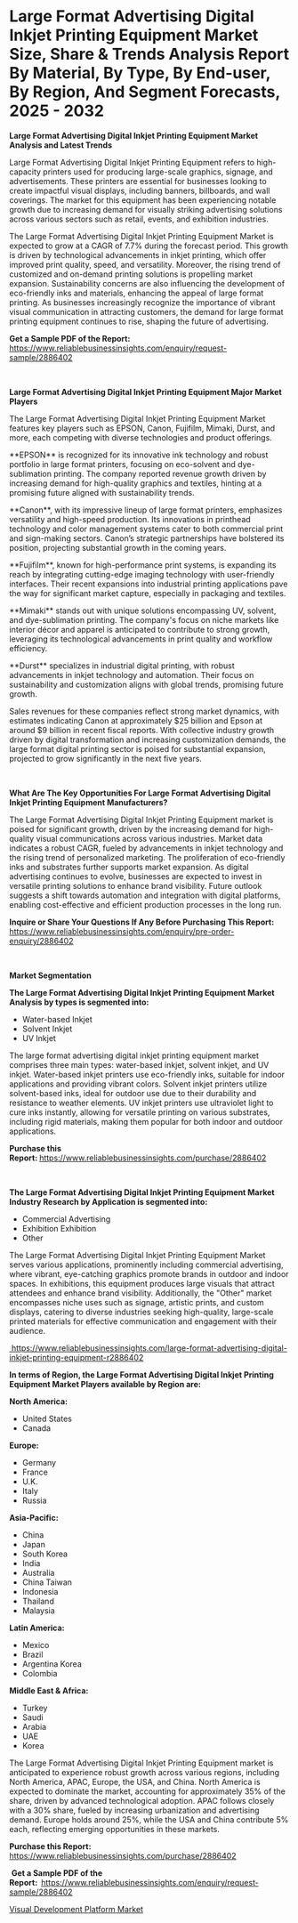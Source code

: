 <p><h1>Large Format Advertising Digital Inkjet Printing Equipment Market Size, Share & Trends Analysis Report By Material, By Type, By End-user, By Region, And Segment Forecasts, 2025 - 2032</h1></p><p><strong>Large Format Advertising Digital Inkjet Printing Equipment Market Analysis and Latest Trends</strong></p>
<p><p>Large Format Advertising Digital Inkjet Printing Equipment refers to high-capacity printers used for producing large-scale graphics, signage, and advertisements. These printers are essential for businesses looking to create impactful visual displays, including banners, billboards, and wall coverings. The market for this equipment has been experiencing notable growth due to increasing demand for visually striking advertising solutions across various sectors such as retail, events, and exhibition industries.</p><p>The Large Format Advertising Digital Inkjet Printing Equipment Market is expected to grow at a CAGR of 7.7% during the forecast period. This growth is driven by technological advancements in inkjet printing, which offer improved print quality, speed, and versatility. Moreover, the rising trend of customized and on-demand printing solutions is propelling market expansion. Sustainability concerns are also influencing the development of eco-friendly inks and materials, enhancing the appeal of large format printing. As businesses increasingly recognize the importance of vibrant visual communication in attracting customers, the demand for large format printing equipment continues to rise, shaping the future of advertising.</p></p>
<p><strong>Get a Sample PDF of the Report:&nbsp;</strong> <a href="https://www.reliablebusinessinsights.com/enquiry/request-sample/2886402?utm_campaign=2295&utm_medium=2&utm_source=Github&utm_content=ia&utm_term=13032025&utm_id=large-format-advertising-digital-inkjet-printing-equipment">https://www.reliablebusinessinsights.com/enquiry/request-sample/2886402</a></p>
<p>&nbsp;</p>
<p><strong>Large Format Advertising Digital Inkjet Printing Equipment Major Market Players</strong></p>
<p><p>The Large Format Advertising Digital Inkjet Printing Equipment Market features key players such as EPSON, Canon, Fujifilm, Mimaki, Durst, and more, each competing with diverse technologies and product offerings. </p><p>**EPSON** is recognized for its innovative ink technology and robust portfolio in large format printers, focusing on eco-solvent and dye-sublimation printing. The company reported revenue growth driven by increasing demand for high-quality graphics and textiles, hinting at a promising future aligned with sustainability trends.</p><p>**Canon**, with its impressive lineup of large format printers, emphasizes versatility and high-speed production. Its innovations in printhead technology and color management systems cater to both commercial print and sign-making sectors. Canon’s strategic partnerships have bolstered its position, projecting substantial growth in the coming years.</p><p>**Fujifilm**, known for high-performance print systems, is expanding its reach by integrating cutting-edge imaging technology with user-friendly interfaces. Their recent expansions into industrial printing applications pave the way for significant market capture, especially in packaging and textiles.</p><p>**Mimaki** stands out with unique solutions encompassing UV, solvent, and dye-sublimation printing. The company's focus on niche markets like interior décor and apparel is anticipated to contribute to strong growth, leveraging its technological advancements in print quality and workflow efficiency.</p><p>**Durst** specializes in industrial digital printing, with robust advancements in inkjet technology and automation. Their focus on sustainability and customization aligns with global trends, promising future growth.</p><p>Sales revenues for these companies reflect strong market dynamics, with estimates indicating Canon at approximately $25 billion and Epson at around $9 billion in recent fiscal reports. With collective industry growth driven by digital transformation and increasing customization demands, the large format digital printing sector is poised for substantial expansion, projected to grow significantly in the next five years.</p></p>
<p>&nbsp;</p>
<p><strong>What Are The Key Opportunities For Large Format Advertising Digital Inkjet Printing Equipment Manufacturers?</strong></p>
<p><p>The Large Format Advertising Digital Inkjet Printing Equipment market is poised for significant growth, driven by the increasing demand for high-quality visual communications across various industries. Market data indicates a robust CAGR, fueled by advancements in inkjet technology and the rising trend of personalized marketing. The proliferation of eco-friendly inks and substrates further supports market expansion. As digital advertising continues to evolve, businesses are expected to invest in versatile printing solutions to enhance brand visibility. Future outlook suggests a shift towards automation and integration with digital platforms, enabling cost-effective and efficient production processes in the long run.</p></p>
<p><strong>Inquire or Share Your Questions If Any Before Purchasing This Report:</strong> <a href="https://www.reliablebusinessinsights.com/enquiry/pre-order-enquiry/2886402?utm_campaign=2295&utm_medium=2&utm_source=Github&utm_content=ia&utm_term=13032025&utm_id=large-format-advertising-digital-inkjet-printing-equipment">https://www.reliablebusinessinsights.com/enquiry/pre-order-enquiry/2886402</a></p>
<p>&nbsp;</p>
<p><strong>Market Segmentation</strong></p>
<p><strong>The Large Format Advertising Digital Inkjet Printing Equipment Market Analysis by types is segmented into:</strong></p>
<p><ul><li>Water-based Inkjet</li><li>Solvent Inkjet</li><li>UV Inkjet</li></ul></p>
<p><p>The large format advertising digital inkjet printing equipment market comprises three main types: water-based inkjet, solvent inkjet, and UV inkjet. Water-based inkjet printers use eco-friendly inks, suitable for indoor applications and providing vibrant colors. Solvent inkjet printers utilize solvent-based inks, ideal for outdoor use due to their durability and resistance to weather elements. UV inkjet printers use ultraviolet light to cure inks instantly, allowing for versatile printing on various substrates, including rigid materials, making them popular for both indoor and outdoor applications.</p></p>
<p><strong>Purchase this Report:&nbsp;</strong><a href="https://www.reliablebusinessinsights.com/purchase/2886402?utm_campaign=2295&utm_medium=2&utm_source=Github&utm_content=ia&utm_term=13032025&utm_id=large-format-advertising-digital-inkjet-printing-equipment">https://www.reliablebusinessinsights.com/purchase/2886402</a></p>
<p>&nbsp;</p>
<p><strong>The Large Format Advertising Digital Inkjet Printing Equipment Market Industry Research by Application is segmented into:</strong></p>
<p><ul><li>Commercial Advertising</li><li>Exhibition Exhibition</li><li>Other</li></ul></p>
<p><p>The Large Format Advertising Digital Inkjet Printing Equipment Market serves various applications, prominently including commercial advertising, where vibrant, eye-catching graphics promote brands in outdoor and indoor spaces. In exhibitions, this equipment produces large visuals that attract attendees and enhance brand visibility. Additionally, the "Other" market encompasses niche uses such as signage, artistic prints, and custom displays, catering to diverse industries seeking high-quality, large-scale printed materials for effective communication and engagement with their audience.</p></p>
<p><a href="https://www.reliablebusinessinsights.com/large-format-advertising-digital-inkjet-printing-equipment-r2886402?utm_campaign=2295&utm_medium=2&utm_source=Github&utm_content=ia&utm_term=13032025&utm_id=large-format-advertising-digital-inkjet-printing-equipment">&nbsp;https://www.reliablebusinessinsights.com/large-format-advertising-digital-inkjet-printing-equipment-r2886402</a></p>
<p><strong>In terms of Region, the Large Format Advertising Digital Inkjet Printing Equipment Market Players available by Region are:</strong></p>
<p>
    <p> <strong> North America: </strong>
        <ul>
            <li>United States</li>
            <li>Canada</li>
        </ul>
        </p> 
    <p> <strong> Europe: </strong>
        <ul>
            <li>Germany</li>
            <li>France</li>
            <li>U.K.</li>
            <li>Italy</li>
            <li>Russia</li>
        </ul>
        </p> 
    <p> <strong> Asia-Pacific: </strong>
        <ul>
            <li>China</li>
            <li>Japan</li>
            <li>South Korea</li>
            <li>India</li>
            <li>Australia</li>
            <li>China Taiwan</li>
            <li>Indonesia</li>
            <li>Thailand</li>
            <li>Malaysia</li>
        </ul>
        </p> 
    <p> <strong> Latin America: </strong>
        <ul>
            <li>Mexico</li>
            <li>Brazil</li>
            <li>Argentina Korea</li>
            <li>Colombia</li>
        </ul>
        </p> 
    <p> <strong> Middle East & Africa: </strong>
        <ul>
            <li>Turkey</li>
            <li>Saudi</li>
            <li>Arabia</li>
            <li>UAE</li>
            <li>Korea</li>
        </ul>
    </p>
    </p>
<p><p>The Large Format Advertising Digital Inkjet Printing Equipment market is anticipated to experience robust growth across various regions, including North America, APAC, Europe, the USA, and China. North America is expected to dominate the market, accounting for approximately 35% of the share, driven by advanced technological adoption. APAC follows closely with a 30% share, fueled by increasing urbanization and advertising demand. Europe holds around 25%, while the USA and China contribute 5% each, reflecting emerging opportunities in these markets.</p></p>
<p><strong>Purchase this Report: </strong><a href="https://www.reliablebusinessinsights.com/purchase/2886402?utm_campaign=2295&utm_medium=2&utm_source=Github&utm_content=ia&utm_term=13032025&utm_id=large-format-advertising-digital-inkjet-printing-equipment">https://www.reliablebusinessinsights.com/purchase/2886402</a></p>
<p>&nbsp;<strong>Get a Sample PDF of the Report:&nbsp;&nbsp;</strong><a href="https://www.reliablebusinessinsights.com/enquiry/request-sample/2886402?utm_campaign=2295&utm_medium=2&utm_source=Github&utm_content=ia&utm_term=13032025&utm_id=large-format-advertising-digital-inkjet-printing-equipment">https://www.reliablebusinessinsights.com/enquiry/request-sample/2886402</a></p>
<p><strong></strong></p>
<p><p><a href="https://github.com/HobertDavis43/Market-Research-Report-List-1/blob/main/visual-development-platform-market.md?utm_campaign=2295&utm_medium=2&utm_source=Github&utm_content=ia&utm_term=13032025&utm_id=large-format-advertising-digital-inkjet-printing-equipment">Visual Development Platform Market</a></p></p>
